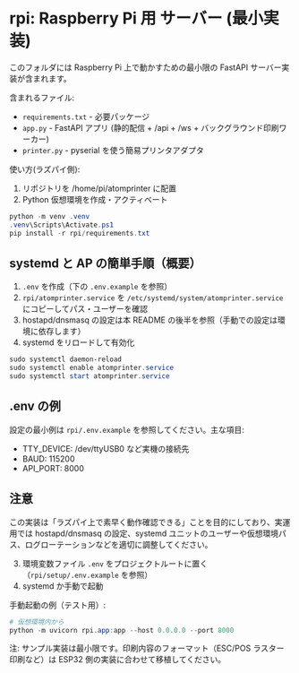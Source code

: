 # rpi: Raspberry Pi 用 サーバー (最小実装)

このフォルダには Raspberry Pi 上で動かすための最小限の FastAPI サーバー実装が含まれます。

含まれるファイル:
- `requirements.txt` - 必要パッケージ
- `app.py` - FastAPI アプリ (静的配信 + /api + /ws + バックグラウンド印刷ワーカー)
- `printer.py` - pyserial を使う簡易プリンタアダプタ

使い方(ラズパイ側):

1. リポジトリを /home/pi/atomprinter に配置
2. Python 仮想環境を作成・アクティベート

```powershell
python -m venv .venv
.venv\Scripts\Activate.ps1
pip install -r rpi/requirements.txt
```

## systemd と AP の簡単手順（概要）

1. `.env` を作成（下の `.env.example` を参照）
2. `rpi/atomprinter.service` を `/etc/systemd/system/atomprinter.service` にコピーしてパス・ユーザーを確認
3. hostapd/dnsmasq の設定は本 README の後半を参照（手動での設定は環境に依存します）
4. systemd をリロードして有効化

```powershell
sudo systemctl daemon-reload
sudo systemctl enable atomprinter.service
sudo systemctl start atomprinter.service
```

## .env の例
設定の最小例は `rpi/.env.example` を参照してください。主な項目:
- TTY_DEVICE: /dev/ttyUSB0 など実機の接続先
- BAUD: 115200
- API_PORT: 8000

## 注意
この実装は「ラズパイ上で素早く動作確認できる」ことを目的にしており、実運用では hostapd/dnsmasq の設定、systemd ユニットのユーザーや仮想環境パス、ログローテーションなどを適切に調整してください。

3. 環境変数ファイル `.env` をプロジェクトルートに置く（`rpi/setup/.env.example` を参照）
4. systemd か手動で起動

手動起動の例（テスト用）:

```powershell
# 仮想環境内から
python -m uvicorn rpi.app:app --host 0.0.0.0 --port 8000
```

注: サンプル実装は最小限です。印刷内容のフォーマット（ESC/POS ラスター印刷など）は ESP32 側の実装に合わせて移植してください。
